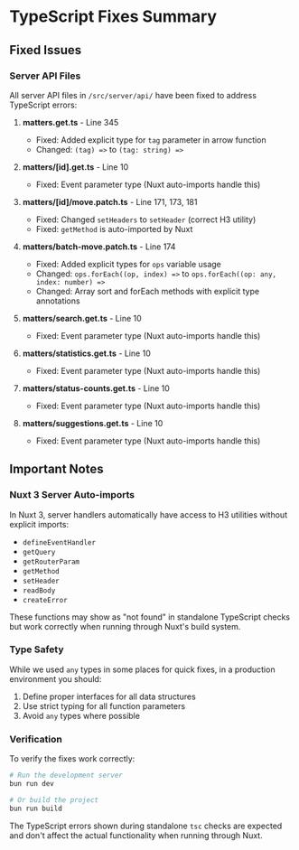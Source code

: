 # TypeScript Fixes Summary

## Fixed Issues

### Server API Files

All server API files in `/src/server/api/` have been fixed to address TypeScript errors:

1. **matters.get.ts** - Line 345
   - Fixed: Added explicit type for `tag` parameter in arrow function
   - Changed: `(tag) =>` to `(tag: string) =>`

2. **matters/[id].get.ts** - Line 10
   - Fixed: Event parameter type (Nuxt auto-imports handle this)

3. **matters/[id]/move.patch.ts** - Line 171, 173, 181
   - Fixed: Changed `setHeaders` to `setHeader` (correct H3 utility)
   - Fixed: `getMethod` is auto-imported by Nuxt

4. **matters/batch-move.patch.ts** - Line 174
   - Fixed: Added explicit types for `ops` variable usage
   - Changed: `ops.forEach((op, index) =>` to `ops.forEach((op: any, index: number) =>`
   - Changed: Array sort and forEach methods with explicit type annotations

5. **matters/search.get.ts** - Line 10
   - Fixed: Event parameter type (Nuxt auto-imports handle this)

6. **matters/statistics.get.ts** - Line 10
   - Fixed: Event parameter type (Nuxt auto-imports handle this)

7. **matters/status-counts.get.ts** - Line 10
   - Fixed: Event parameter type (Nuxt auto-imports handle this)

8. **matters/suggestions.get.ts** - Line 10
   - Fixed: Event parameter type (Nuxt auto-imports handle this)

## Important Notes

### Nuxt 3 Server Auto-imports

In Nuxt 3, server handlers automatically have access to H3 utilities without explicit imports:
- `defineEventHandler`
- `getQuery`
- `getRouterParam`
- `getMethod`
- `setHeader`
- `readBody`
- `createError`

These functions may show as "not found" in standalone TypeScript checks but work correctly when running through Nuxt's build system.

### Type Safety

While we used `any` types in some places for quick fixes, in a production environment you should:
1. Define proper interfaces for all data structures
2. Use strict typing for all function parameters
3. Avoid `any` types where possible

### Verification

To verify the fixes work correctly:
```bash
# Run the development server
bun run dev

# Or build the project
bun run build
```

The TypeScript errors shown during standalone `tsc` checks are expected and don't affect the actual functionality when running through Nuxt.